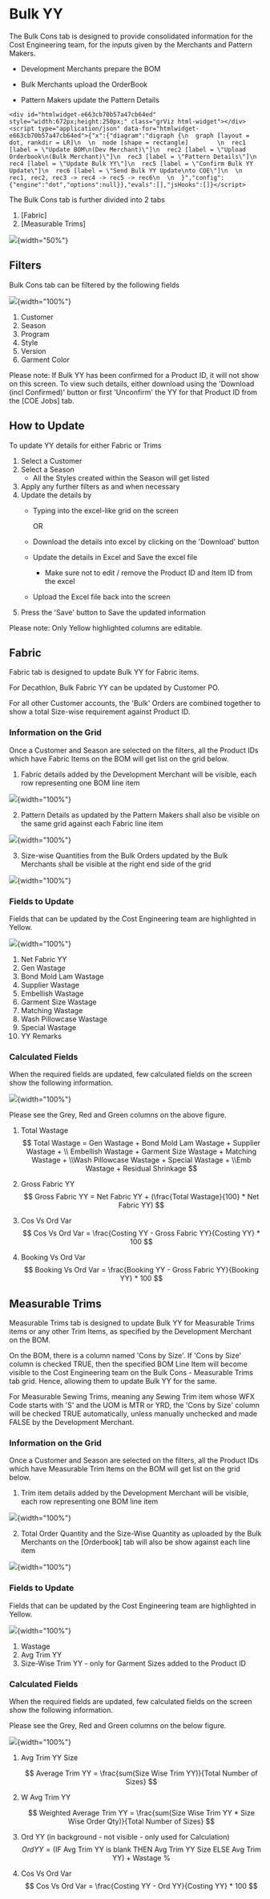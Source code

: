 # Bulk YY

The Bulk Cons tab is designed to provide consolidated information for the Cost Engineering team, for the inputs given by the Merchants and Pattern Makers.

-   Development Merchants prepare the BOM

-   Bulk Merchants upload the OrderBook

-   Pattern Makers update the Pattern Details


```{=html}
<div id="htmlwidget-e663cb70b57a47cb64ed" style="width:672px;height:250px;" class="grViz html-widget"></div>
<script type="application/json" data-for="htmlwidget-e663cb70b57a47cb64ed">{"x":{"diagram":"digraph {\n  graph [layout = dot, rankdir = LR]\n  \n  node [shape = rectangle]        \n  rec1 [label = \"Update BOM\n(Dev Merchant)\"]\n  rec2 [label = \"Upload Orderbook\n(Bulk Merchant)\"]\n  rec3 [label = \"Pattern Details\"]\n  rec4 [label = \"Update Bulk YY\"]\n  rec5 [label = \"Confirm Bulk YY Update\"]\n  rec6 [label = \"Send Bulk YY Update\nto COE\"]\n  \n  rec1, rec2, rec3 -> rec4 -> rec5 -> rec6\n  \n  }","config":{"engine":"dot","options":null}},"evals":[],"jsHooks":[]}</script>
```

The Bulk Cons tab is further divided into 2 tabs

1.  [Fabric]
2.  [Measurable Trims]

![](images/paste-34A1EC0B.png){width="50%"}

## Filters

Bulk Cons tab can be filtered by the following fields

![](images/paste-4C160A00.png){width="100%"}

1.  Customer
2.  Season
3.  Program
4.  Style
5.  Version
6.  Garment Color

Please note: If Bulk YY has been confirmed for a Product ID, it will not show on this screen. To view such details, either download using the 'Download (incl Confirmed)' button or first 'Unconfirm' the YY for that Product ID from the [COE Jobs] tab.

## How to Update

To update YY details for either Fabric or Trims

1.  Select a Customer
2.  Select a Season
    -   All the Styles created within the Season will get listed
3.  Apply any further filters as and when necessary
4.  Update the details by
    -   Typing into the excel-like grid on the screen

        OR

    -   Download the details into excel by clicking on the 'Download' button

    -   Update the details in Excel and Save the excel file

        -   Make sure not to edit / remove the Product ID and Item ID from the excel

    -   Upload the Excel file back into the screen
5.  Press the 'Save' button to Save the updated information

Please note: Only Yellow highlighted columns are editable.

## Fabric

Fabric tab is designed to update Bulk YY for Fabric items.

For Decathlon, Bulk Fabric YY can be updated by Customer PO.

For all other Customer accounts, the 'Bulk' Orders are combined together to show a total Size-wise requirement against Product ID.

### Information on the Grid

Once a Customer and Season are selected on the filters, all the Product IDs which have Fabric Items on the BOM will get list on the grid below.

1.  Fabric details added by the Development Merchant will be visible, each row representing one BOM line item

![](images/paste-24112C24.png){width="100%"}

2.  Pattern Details as updated by the Pattern Makers shall also be visible on the same grid against each Fabric line item

![](images/paste-658C8C02.png){width="100%"}

3.  Size-wise Quantities from the Bulk Orders updated by the Bulk Merchants shall be visible at the right end side of the grid

![](images/paste-B629265E.png){width="100%"}

### Fields to Update

Fields that can be updated by the Cost Engineering team are highlighted in Yellow.

![](images/paste-20434DC4.png){width="100%"}

<ol> <li> Net Fabric YY </li><li> Gen Wastage </li><li> Bond Mold Lam Wastage </li><li> Supplier Wastage </li><li> Embellish Wastage </li><li> Garment Size Wastage </li><li> Matching Wastage </li><li> Wash Pillowcase Wastage </li><li> Special Wastage </li><li> YY Remarks </li> </ol>

### Calculated Fields

When the required fields are updated, few calculated fields on the screen show the following information.

![](images/paste-20434DC4.png){width="100%"}

Please see the Grey, Red and Green columns on the above figure.

1.  Total Wastage $$
      Total Wastage = Gen Wastage + Bond Mold Lam Wastage + Supplier Wastage + \\ Embellish Wastage + Garment Size Wastage + Matching Wastage + \\Wash Pillowcase Wastage + Special Wastage + \\Emb Wastage + Residual Shrinkage
    $$

2.  Gross Fabric YY $$
       Gross Fabric YY = Net Fabric YY + (\frac{Total Wastage}{100} * Net Fabric YY)
    $$

3.  Cos Vs Ord Var $$
       Cos Vs Ord Var = \frac{Costing YY - Gross Fabric YY}{Costing YY} * 100
    $$

4.  Booking Vs Ord Var $$
       Booking Vs Ord Var = \frac{Booking YY - Gross Fabric YY}{Booking YY} * 100
    $$

## Measurable Trims

Measurable Trims tab is designed to update Bulk YY for Measurable Trims items or any other Trim Items, as specified by the Development Merchant on the BOM.

On the BOM, there is a column named 'Cons by Size'. If 'Cons by Size' column is checked TRUE, then the specified BOM Line Item will become visible to the Cost Engineering team on the Bulk Cons - Measurable Trims tab grid. Hence, allowing them to update Bulk YY for the same.

For Measurable Sewing Trims, meaning any Sewing Trim item whose WFX Code starts with 'S' and the UOM is MTR or YRD, the 'Cons by Size' column will be checked TRUE automatically, unless manually unchecked and made FALSE by the Development Merchant.

### Information on the Grid

Once a Customer and Season are selected on the filters, all the Product IDs which have Measurable Trim Items on the BOM will get list on the grid below.

1.  Trim item details added by the Development Merchant will be visible, each row representing one BOM line item

![](images/paste-187B59AC.png){width="100%"}

2.  Total Order Quantity and the Size-Wise Quantity as uploaded by the Bulk Merchants on the [Orderbook] tab will also be show against each line item

![](images/paste-57BB859E.png){width="100%"}

### Fields to Update

Fields that can be updated by the Cost Engineering team are highlighted in Yellow.

![](images/paste-9B5DE093.png){width="100%"}

1.  Wastage
2.  Avg Trim YY
3.  Size-Wise Trim YY - only for Garment Sizes added to the Product ID

### Calculated Fields

When the required fields are updated, few calculated fields on the screen show the following information.

Please see the Grey, Red and Green columns on the below figure.

![](images/paste-07723BC1.png){width="100%"}

1.  Avg Trim YY Size

    $$
    Average Trim YY = \frac{sum(Size Wise Trim YY)}{Total Number of Sizes}
    $$

2.  W Avg Trim YY

    $$
    Weighted Average Trim YY = \frac{sum(Size Wise Trim YY * Size Wise Order Qty)}{Total Number of Sizes}
    $$

3.  Ord YY (in background - not visible - only used for Calculation) $$
    Ord YY = (\text{IF Avg Trim YY is blank THEN Avg Trim YY Size ELSE Avg Trim YY}) + \text{Wastage %}
    $$

4.  Cos Vs Ord Var $$
    Cos Vs Ord Var = \frac{Costing YY - Ord YY}{Costing YY} * 100
    $$
